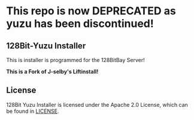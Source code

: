 # This repo is now **DEPRECATED** as yuzu has been discontinued!

## 128Bit-Yuzu Installer

This is installer is programmed for the 128BitBay Server!

**This is a Fork of J-selby's Liftinstall!**

## License

128Bit Yuzu Installer is licensed under the Apache 2.0 License, which can be found in [LICENSE](LICENSE).
